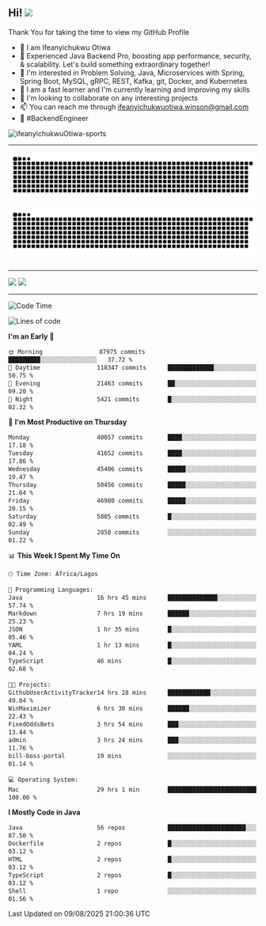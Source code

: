 <!-- BLOG-POST-LIST:START --><!-- BLOG-POST-LIST:END -->

## Hi! <img src="https://media.giphy.com/media/hvRJCLFzcasrR4ia7z/giphy.gif" width="4%"> 

Thank You for taking the time to view my GitHub Profile

- 👋 I am Ifeanyichukwu Otiwa
- 🚀 Experienced Java Backend Pro, boosting app performance, security, & scalability. Let's build something extraordinary together!
- 👀 I'm interested in Problem Solving, Java, Microservices with Spring, Spring Boot, MySQL, gRPC, REST, Kafka, git, Docker, and Kubernetes
- 🌱 I am a fast learner and I'm currently learning and improving my skills
- 💞️ I'm looking to collaborate on any interesting projects
- 📫 You can reach me through ifeanyichukwuotiwa.winson@gmail.com
- 🚀 #BackendEngineer

<p align="left" marginTop="10px"> <img src="https://komarev.com/ghpvc/?username=ifeanyichukwuOtiwa-sports&label=Profile%20views&color=0e75b6&style=for-the-badge" alt="ifeanyichukwuOtiwa-sports" /> </p>

***

<!--🐍📈SNAKEGRAPH / 🌐WEBSITE: https://github.com/Platane/snk -->
![github contribution grid snake animation](https://raw.githubusercontent.com/ifeanyichukwuOtiwa-sports/ifeanyichukwuOtiwa-sports/output/github-contribution-grid-snake-dark.svg#gh-dark-mode-only)![github contribution grid snake animation](https://raw.githubusercontent.com/ifeanyichukwuOtiwa-sports/ifeanyichukwuOtiwa-sports/output/github-contribution-grid-snake.svg#gh-light-mode-only)

***

<p float="left">
  <img float="left" src="https://github-readme-stats.vercel.app/api?username=ifeanyichukwuOtiwa-sports&count_private=true&include_all_commits=true&theme=react&show_icons=true" />
  <img float="right" src="https://github-readme-stats.vercel.app/api/top-langs/?username=ifeanyichukwuOtiwa-sports&layout=compact&show_icons=true&theme=react" /> 
</p>

***



<!--START_SECTION:waka-->
![Code Time](http://img.shields.io/badge/Code%20Time-4%2C070%20hrs%2018%20mins-blue)

![Lines of code](https://img.shields.io/badge/From%20Hello%20World%20I%27ve%20Written-63.4%20million%20lines%20of%20code-blue)

**I'm an Early 🐤** 

```text
🌞 Morning                87975 commits       █████████░░░░░░░░░░░░░░░░   37.72 % 
🌆 Daytime                118347 commits      █████████████░░░░░░░░░░░░   50.75 % 
🌃 Evening                21463 commits       ██░░░░░░░░░░░░░░░░░░░░░░░   09.20 % 
🌙 Night                  5421 commits        █░░░░░░░░░░░░░░░░░░░░░░░░   02.32 % 
```
📅 **I'm Most Productive on Thursday** 

```text
Monday                   40057 commits       ████░░░░░░░░░░░░░░░░░░░░░   17.18 % 
Tuesday                  41652 commits       ████░░░░░░░░░░░░░░░░░░░░░   17.86 % 
Wednesday                45406 commits       █████░░░░░░░░░░░░░░░░░░░░   19.47 % 
Thursday                 50456 commits       █████░░░░░░░░░░░░░░░░░░░░   21.64 % 
Friday                   46980 commits       █████░░░░░░░░░░░░░░░░░░░░   20.15 % 
Saturday                 5805 commits        █░░░░░░░░░░░░░░░░░░░░░░░░   02.49 % 
Sunday                   2850 commits        ░░░░░░░░░░░░░░░░░░░░░░░░░   01.22 % 
```


📊 **This Week I Spent My Time On** 

```text
🕑︎ Time Zone: Africa/Lagos

💬 Programming Languages: 
Java                     16 hrs 45 mins      ██████████████░░░░░░░░░░░   57.74 % 
Markdown                 7 hrs 19 mins       ██████░░░░░░░░░░░░░░░░░░░   25.23 % 
JSON                     1 hr 35 mins        █░░░░░░░░░░░░░░░░░░░░░░░░   05.46 % 
YAML                     1 hr 13 mins        █░░░░░░░░░░░░░░░░░░░░░░░░   04.24 % 
TypeScript               46 mins             █░░░░░░░░░░░░░░░░░░░░░░░░   02.68 % 

🐱‍💻 Projects: 
GithubUserActivityTracker14 hrs 28 mins      ████████████░░░░░░░░░░░░░   49.84 % 
WinMaximizer             6 hrs 30 mins       ██████░░░░░░░░░░░░░░░░░░░   22.43 % 
FixedOddsBets            3 hrs 54 mins       ███░░░░░░░░░░░░░░░░░░░░░░   13.44 % 
admin                    3 hrs 24 mins       ███░░░░░░░░░░░░░░░░░░░░░░   11.76 % 
bill-boss-portal         19 mins             ░░░░░░░░░░░░░░░░░░░░░░░░░   01.14 % 

💻 Operating System: 
Mac                      29 hrs 1 min        █████████████████████████   100.00 % 
```

**I Mostly Code in Java** 

```text
Java                     56 repos            ██████████████████████░░░   87.50 % 
Dockerfile               2 repos             █░░░░░░░░░░░░░░░░░░░░░░░░   03.12 % 
HTML                     2 repos             █░░░░░░░░░░░░░░░░░░░░░░░░   03.12 % 
TypeScript               2 repos             █░░░░░░░░░░░░░░░░░░░░░░░░   03.12 % 
Shell                    1 repo              ░░░░░░░░░░░░░░░░░░░░░░░░░   01.56 % 
```




 Last Updated on 09/08/2025 21:00:36 UTC
<!--END_SECTION:waka-->

<!--
<p align="center">
![trophy](https://github-profile-trophy.vercel.app/?username=ifeanyichukwuOtiwa-sports&theme=onedark) (https://github.com/ryo-ma/github-profile-trophy)
</p>
-->

<!---
ifeanyi-otiwa/ifeanyi-otiwa is a ✨ special ✨ repository because its `README.md` (this file) appears on your GitHub profile.
You can click the Preview link to take a look at your changes.
--->
